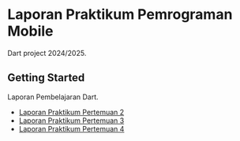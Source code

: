 # Laporan Praktikum Pemrograman Mobile

Dart project 2024/2025.

## Getting Started

Laporan Pembelajaran Dart.
- [Laporan Praktikum Pertemuan 2](bin/pertemuan2/laporan.md)
- [Laporan Praktikum Pertemuan 3](bin/pertemuan3/laporan.md)
- [Laporan Praktikum Pertemuan 4](bin/pertemuan4/laporan.md)